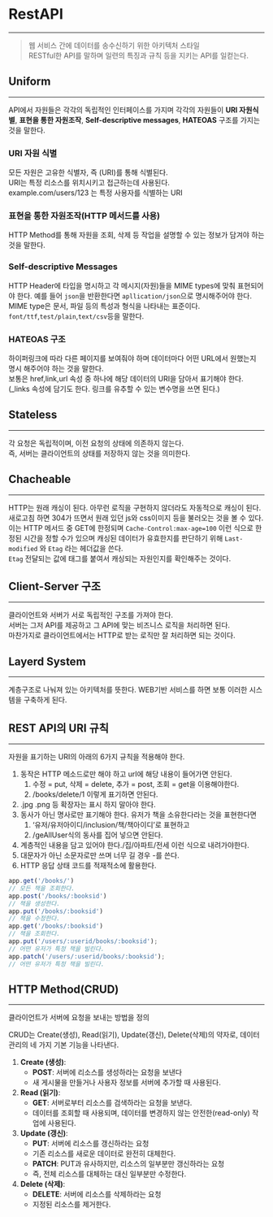 # RestAPI

***

> 웹 서비스 간에 데이터를 송수신하기 위한 아키텍처 스타일\
> RESTful한 API를 말하며 일련의 특징과 규칙 등을 지키는 API를 일컫는다.

## Uniform

***

API에서 자원들은 각각의 독립적인 인터페이스를 가지며 각각의 자원들이 **URI 자원식별**, **표현을 통한 자원조작**, **Self-descriptive messages**, **HATEOAS** 구조를 가지는 것을 말한다.

### URI 자원 식별

모든 자원은 고유한 식별자, 즉 (URI)를 통해 식별된다.\
URI는 특정 리소스를 위치시키고 접근하는데 사용된다.\
example.com/users/123 는 특정 사용자를 식별하는 URI

### 표현을 통한 자원조작(HTTP 메서드를 사용)

HTTP Method를 통해 자원을 조회, 삭제 등 작업을 설명할 수 있는 정보가 담겨야 하는 것을 말한다.

### Self-descriptive Messages

HTTP Header에 타입을 명시하고 각 메시지(자원)들을 MIME types에 맞춰 표현되어야 한다. 예를 들어 `json`을 반환한다면 `apllication/json`으로 명시해주어야 한다.\
MIME type은 문서, 파일 등의 특성과 형식을 나타내는 표준이다.\
`font/ttf`,`test/plain`,`text/csv`등을 말한다.

### HATEOAS 구조

하이퍼링크에 따라 다른 페이지를 보여줘야 하며 데이터마다 어떤 URL에서 원했는지 명시 해주어야 하는 것을 말한다.\
보통은 href,link,url 속성 중 하나에 해당 데이터의 URI을 담아서 표기해야 한다.\
(\_links 속성에 담기도 한다. 링크를 유추할 수 있는 변수명을 쓰면 된다.)

## Stateless

***

각 요청은 독립적이며, 이전 요청의 상태에 의존하지 않는다.\
즉, 서버는 클라이언트의 상태를 저장하지 않는 것을 의미한다.

## Chacheable

***

HTTP는 원래 캐싱이 된다. 아무런 로직을 구현하지 않더라도 자동적으로 캐싱이 된다.\
새로고침 하면 304가 뜨면서 원래 있던 js와 css이미지 등을 불러오는 것을 볼 수 있다.\
이는 HTTP 메서드 중 GET에 한정되며 `Cache-Control:max-age=100` 이런 식으로 한정된 시간을 정할 수가 있으며 캐싱된 데이터가 유효한지를 판단하기 위해 `Last-modified` 와 `Etag` 라는 헤더값을 쓴다.\
`Etag` 전달되는 값에 태그를 붙여서 캐싱되는 자원인지를 확인해주는 것이다.

## Client-Server 구조

***

클라이언트와 서버가 서로 독립적인 구조를 가져야 한다.\
서버는 그저 API를 제공하고 그 API에 맞는 비즈니스 로직을 처리하면 된다.\
마찬가지로 클라이언트에서는 HTTP로 받는 로직만 잘 처리하면 되는 것이다.

## Layerd System

***

계층구조로 나눠져 있는 아키텍처를 뜻한다. WEB기반 서비스를 하면 보통 이러한 시스템을 구축하게 된다.

## REST API의 URI 규칙

***

자원을 표기하는 URI의 아래의 6가지 규칙을 적용해야 한다.

1. 동작은 HTTP 메소드로만 해야 하고 urI에 해당 내용이 들어가면 안된다.
   1. 수정 = put, 삭제 = delete, 추가 = post, 조회 = get을 이용해야한다.
   2. /books/delete/1 이렇게 표기하면 안된다.
2. .jpg .png 등 확장자는 표시 하지 말아야 한다.
3. 동사가 아닌 명사로만 표기해야 한다. 유저가 책을 소유한다라는 것을 표현한다면
   1. ‘유저/유저아이디/inclusion/책/책아이디’로 표현하고
   2. /geAllUser식의 동사를 집어 넣으면 안된다.
4. 계층적인 내용을 담고 있어야 한다./집/아파트/전세 이런 식으로 내려가야한다.
5. 대문자가 아닌 소문자로만 쓰며 너무 길 경우 -를 쓴다.
6. HTTP 응답 상태 코드를 적재적소에 활용한다.

```jsx
app.get('/books/')
// 모든 책을 조회한다.
app.post('/books/:booksid')
// 책을 생성한다.
app.put('/books/:booksid')
// 책을 수정한다.
app.get('/books/:booksid')
// 책을 조회한다.
app.put('/users/:userid/books/:booksid');
// 어떤 유저가 특정 책을 빌린다.
app.patch('/users/:userid/books/:booksid');
// 어떤 유저가 특정 책을 빌린다.
```

## HTTP Method(CRUD)

***

클라이언트가 서버에 요청을 보내는 방법을 정의

CRUD는 Create(생성), Read(읽기), Update(갱신), Delete(삭제)의 약자로, 데이터 관리의 네 가지 기본 기능을 나타낸다.

1. **Create (생성)**:
   * **POST**: 서버에 리소스를 생성하라는 요청을 보낸다
   * 새 게시물을 만들거나 사용자 정보를 서버에 추가할 때 사용된다.
2. **Read (읽기)**:
   * **GET**: 서버로부터 리소스를 검색하라는 요청을 보낸다.
   * 데이터를 조회할 때 사용되며, 데이터를 변경하지 않는 안전한(read-only) 작업에 사용된다.
3. **Update (갱신)**:
   * **PUT**: 서버에 리소스를 갱신하라는 요청
   * 기존 리소스를 새로운 데이터로 완전히 대체한다.
   * **PATCH**: PUT과 유사하지만, 리소스의 일부분만 갱신하라는 요청
   * 즉, 전체 리소스를 대체하는 대신 일부분만 수정한다.
4. **Delete (삭제)**:
   * **DELETE**: 서버에 리소스를 삭제하라는 요청
   * 지정된 리소스를 제거한다.
